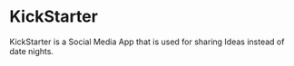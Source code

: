 # KickStarter
KickStarter is a Social Media App that is used for sharing Ideas instead of date nights.
